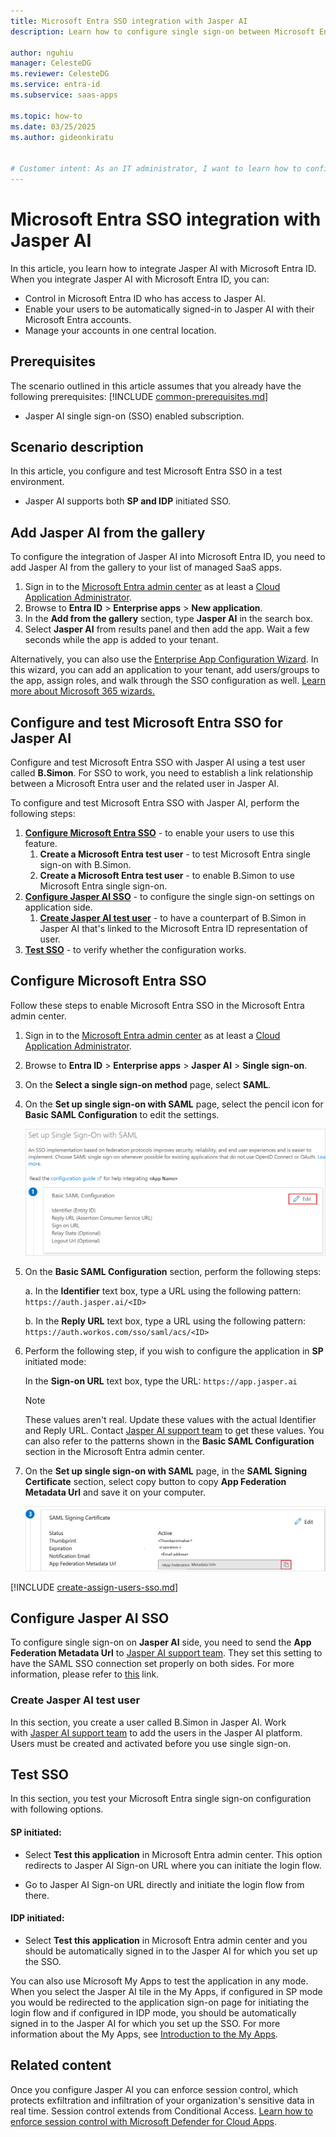 ```yaml
---
title: Microsoft Entra SSO integration with Jasper AI
description: Learn how to configure single sign-on between Microsoft Entra ID and Jasper AI.

author: nguhiu
manager: CelesteDG
ms.reviewer: CelesteDG
ms.service: entra-id
ms.subservice: saas-apps

ms.topic: how-to
ms.date: 03/25/2025
ms.author: gideonkiratu


# Customer intent: As an IT administrator, I want to learn how to configure single sign-on between Microsoft Entra ID and Jasper AI so that I can control who has access to Jasper AI, enable automatic sign-in with Microsoft Entra accounts, and manage my accounts in one central location.
---
```


# Microsoft Entra SSO integration with Jasper AI

In this article,  you learn how to integrate Jasper AI with Microsoft Entra ID. When you integrate Jasper AI with Microsoft Entra ID, you can:

* Control in Microsoft Entra ID who has access to Jasper AI.
* Enable your users to be automatically signed-in to Jasper AI with their Microsoft Entra accounts.
* Manage your accounts in one central location.

## Prerequisites
The scenario outlined in this article assumes that you already have the following prerequisites:
[!INCLUDE [common-prerequisites.md](~/identity/saas-apps/includes/common-prerequisites.md)]
* Jasper AI single sign-on (SSO) enabled subscription.

## Scenario description

In this article,  you configure and test Microsoft Entra SSO in a test environment.

* Jasper AI supports both **SP and IDP** initiated SSO.

## Add Jasper AI from the gallery

To configure the integration of Jasper AI into Microsoft Entra ID, you need to add Jasper AI from the gallery to your list of managed SaaS apps.

1. Sign in to the [Microsoft Entra admin center](https://entra.microsoft.com) as at least a [Cloud Application Administrator](~/identity/role-based-access-control/permissions-reference.md#cloud-application-administrator).
1. Browse to **Entra ID** > **Enterprise apps** > **New application**.
1. In the **Add from the gallery** section, type **Jasper AI** in the search box.
1. Select **Jasper AI** from results panel and then add the app. Wait a few seconds while the app is added to your tenant.

Alternatively, you can also use the [Enterprise App Configuration Wizard](https://portal.office.com/AdminPortal/home?Q=Docs#/azureadappintegration). In this wizard, you can add an application to your tenant, add users/groups to the app, assign roles, and walk through the SSO configuration as well. [Learn more about Microsoft 365 wizards.](/microsoft-365/admin/misc/azure-ad-setup-guides)

## Configure and test Microsoft Entra SSO for Jasper AI

Configure and test Microsoft Entra SSO with Jasper AI using a test user called **B.Simon**. For SSO to work, you need to establish a link relationship between a Microsoft Entra user and the related user in Jasper AI.

To configure and test Microsoft Entra SSO with Jasper AI, perform the following steps:

1. **[Configure Microsoft Entra SSO](#configure-microsoft-entra-sso)** - to enable your users to use this feature.
    1. **Create a Microsoft Entra test user** - to test Microsoft Entra single sign-on with B.Simon.
    1. **Create a Microsoft Entra test user** - to enable B.Simon to use Microsoft Entra single sign-on.
1. **[Configure Jasper AI SSO](#configure-jasper-ai-sso)** - to configure the single sign-on settings on application side.
    1. **[Create Jasper AI test user](#create-jasper-ai-test-user)** - to have a counterpart of B.Simon in Jasper AI that's linked to the Microsoft Entra ID representation of user.
1. **[Test SSO](#test-sso)** - to verify whether the configuration works.

## Configure Microsoft Entra SSO

Follow these steps to enable Microsoft Entra SSO in the Microsoft Entra admin center.

1. Sign in to the [Microsoft Entra admin center](https://entra.microsoft.com) as at least a [Cloud Application Administrator](~/identity/role-based-access-control/permissions-reference.md#cloud-application-administrator).
1. Browse to **Entra ID** > **Enterprise apps** > **Jasper AI** > **Single sign-on**.
1. On the **Select a single sign-on method** page, select **SAML**.
1. On the **Set up single sign-on with SAML** page, select the pencil icon for **Basic SAML Configuration** to edit the settings.

   ![Screenshot shows how to edit Basic SAML Configuration.](common/edit-urls.png "Basic Configuration")

1. On the **Basic SAML Configuration** section, perform the following steps:

    a. In the **Identifier** text box, type a URL using the following pattern:
    `https://auth.jasper.ai/<ID>`

    b. In the **Reply URL** text box, type a URL using the following pattern:
    `https://auth.workos.com/sso/saml/acs/<ID>`

1. Perform the following step, if you wish to configure the application in **SP** initiated mode:

    In the **Sign-on URL** text box, type the URL:
    `https://app.jasper.ai`

	> [!NOTE]
	> These values aren't real. Update these values with the actual Identifier and Reply URL. Contact [Jasper AI support team](mailto:hey@jasper.ai) to get these values. You can also refer to the patterns shown in the **Basic SAML Configuration** section in the Microsoft Entra admin center.

1. On the **Set up single sign-on with SAML** page, in the **SAML Signing Certificate** section, select copy button to copy **App Federation Metadata Url** and save it on your computer.

	![Screenshot shows the Certificate download link.](common/copy-metadataurl.png "Certificate")

[!INCLUDE [create-assign-users-sso.md](~/identity/saas-apps/includes/create-assign-users-sso.md)]

## Configure Jasper AI SSO

To configure single sign-on on **Jasper AI** side, you need to send the **App Federation Metadata Url** to [Jasper AI support team](mailto:hey@jasper.ai). They set this setting to have the SAML SSO connection set properly on both sides. For more information, please refer to [this](https://jasper7631.zendesk.com/hc/articles/20020759202843-Configuring-Azure-Single-Sign-On-SSO-for-Jasper) link.

### Create Jasper AI test user

In this section, you create a user called B.Simon in Jasper AI. Work with [Jasper AI support team](mailto:hey@jasper.ai) to add the users in the Jasper AI platform. Users must be created and activated before you use single sign-on.

## Test SSO 

In this section, you test your Microsoft Entra single sign-on configuration with following options.
 
#### SP initiated:
 
* Select **Test this application** in Microsoft Entra admin center. This option redirects to Jasper AI Sign-on URL where you can initiate the login flow.  
 
* Go to Jasper AI Sign-on URL directly and initiate the login flow from there.
 
#### IDP initiated:
 
* Select **Test this application** in Microsoft Entra admin center and you should be automatically signed in to the Jasper AI for which you set up the SSO.
 
You can also use Microsoft My Apps to test the application in any mode. When you select the Jasper AI tile in the My Apps, if configured in SP mode you would be redirected to the application sign-on page for initiating the login flow and if configured in IDP mode, you should be automatically signed in to the Jasper AI for which you set up the SSO. For more information about the My Apps, see [Introduction to the My Apps](https://support.microsoft.com/account-billing/sign-in-and-start-apps-from-the-my-apps-portal-2f3b1bae-0e5a-4a86-a33e-876fbd2a4510).

## Related content

Once you configure Jasper AI you can enforce session control, which protects exfiltration and infiltration of your organization's sensitive data in real time. Session control extends from Conditional Access. [Learn how to enforce session control with Microsoft Defender for Cloud Apps](/cloud-app-security/proxy-deployment-any-app).
